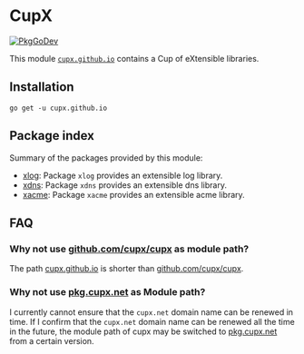 # CupX

[![PkgGoDev](https://pkg.go.dev/badge/cupx.github.io)](https://pkg.go.dev/cupx.github.io)

This module [`cupx.github.io`](https://pkg.go.dev/mod/cupx.github.io) contains a Cup of eXtensible libraries.

## Installation

```
go get -u cupx.github.io
```

## Package index

Summary of the packages provided by this module:

- [xlog](https://pkg.go.dev/cupx.github.io/xlog): Package `xlog` provides an extensible log library.
- [xdns](https://pkg.go.dev/cupx.github.io/xdns): Package `xdns` provides an extensible dns library.
- [xacme](https://pkg.go.dev/cupx.github.io/xacme): Package `xacme` provides an extensible acme library.

## FAQ

### Why not use [github.com/cupx/cupx](https://github.com/cupx/cupx) as module path?

The path [cupx.github.io](https://cupx.github.io) is shorter than [github.com/cupx/cupx](https://github.com/cupx/cupx).

### Why not use [pkg.cupx.net](https://pkg.cupx.net) as Module path?

I currently cannot ensure that the `cupx.net` domain name can be renewed in time. 
If I confirm that the `cupx.net` domain name can be renewed all the time in the future, the module 
path of cupx may be switched to [pkg.cupx.net](https://pkg.cupx.net) from a certain version.
